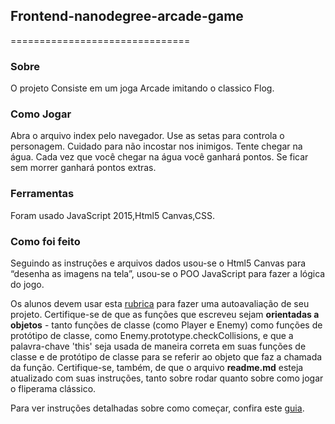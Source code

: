 <h2>Frontend-nanodegree-arcade-game</h2>
===============================

<h3>Sobre</h3>
O projeto Consiste em um joga Arcade imitando o classico Flog.

<h3>Como Jogar</h3>
	Abra o arquivo index pelo navegador.
	Use as setas para controla o personagem.
	Cuidado para não incostar nos inimigos.
	Tente chegar na água.
	Cada vez que você chegar na água você ganhará pontos.
	Se ficar sem morrer ganhará pontos extras.

<h3>Ferramentas</h3>
Foram usado JavaScript 2015,Html5 Canvas,CSS.


<h3>Como foi feito</h3>
Seguindo as instruções e arquivos dados usou-se o Html5 Canvas para “desenha as imagens na tela”, usou-se o POO JavaScript para fazer a lógica do jogo.




Os alunos devem usar esta [rubrica](https://review.udacity.com/#!/rubrics/436/view) para fazer uma autoavaliação de seu projeto. Certifique-se de que as funções que escreveu sejam **orientadas a objetos** - tanto funções de classe (como Player e Enemy) como funções de protótipo de classe, como Enemy.prototype.checkCollisions, e que a palavra-chave 'this' seja usada de maneira correta em suas funções de classe e de protótipo de classe para se referir ao objeto que faz a chamada da função. Certifique-se, também, de que o arquivo **readme.md** esteja atualizado com suas instruções, tanto sobre rodar quanto sobre como jogar o fliperama clássico.

Para ver instruções detalhadas sobre como começar, confira este [guia](https://docs.google.com/document/d/1v01aScPjSWCCWQLIpFqvg3-vXLH2e8_SZQKC8jNO0Dc/pub?embedded=true).
